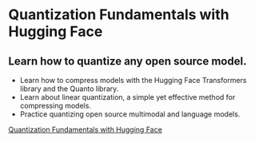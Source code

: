 # Quantization Fundamentals with Hugging Face
## Learn how to quantize any open source model.

- Learn how to compress models with the Hugging Face Transformers library and the Quanto library.
- Learn about linear quantization, a simple yet effective method for compressing models.
- Practice quantizing open source multimodal and language models.

[Quantization Fundamentals with Hugging Face](https://www.deeplearning.ai/short-courses/quantization-fundamentals-with-hugging-face/)
